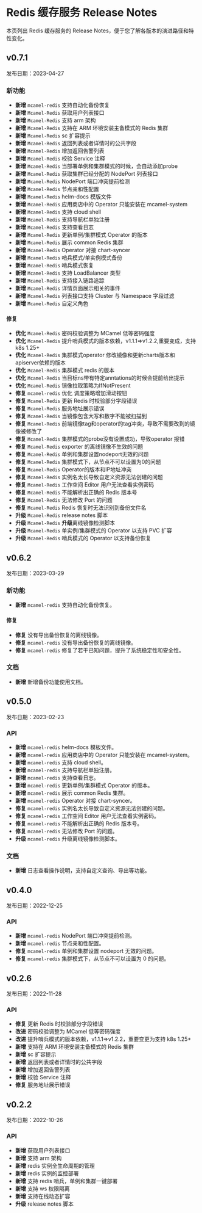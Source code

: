 # Redis 缓存服务 Release Notes

本页列出 Redis 缓存服务的 Release Notes，便于您了解各版本的演进路径和特性变化。

## v0.7.1

发布日期：2023-04-27

### 新功能

- **新增** `mcamel-redis` 支持自动化备份恢复
- **新增** `Mcamel-Redis` 获取用户列表接口
- **新增** `Mcamel-Redis` 支持 arm 架构
- **新增** `Mcamel-Redis` 支持在 ARM 环境安装主备模式的 Redis 集群
- **新增** `Mcamel-Redis` sc 扩容提示
- **新增** `Mcamel-Redis` 返回列表或者详情时的公共字段
- **新增** `Mcamel-Redis` 增加返回告警列表
- **新增** `Mcamel-Redis` 校验 Service 注释
- **新增** `Mcamel-Redis` 当部署单例和集群模式的时候，会自动添加probe
- **新增** `Mcamel-Redis` 获取集群已经分配的 NodePort 列表接口
- **新增** `Mcamel-Redis` NodePort 端口冲突提前检测
- **新增** `Mcamel-Redis` 节点亲和性配置
- **新增** `Mcamel-Redis` helm-docs 模版文件
- **新增** `Mcamel-Redis` 应用商店中的 Operator 只能安装在 mcamel-system
- **新增** `Mcamel-Redis` 支持 cloud shell
- **新增** `Mcamel-Redis` 支持导航栏单独注册
- **新增** `Mcamel-Redis` 支持查看日志
- **新增** `Mcamel-Redis` 更新单例/集群模式 Operator 的版本
- **新增** `Mcamel-Redis` 展示 common Redis 集群
- **新增** `Mcamel-Redis` Operator 对接 chart-syncer
- **新增** `Mcamel-Redis` 哨兵模式/单实例模式备份
- **新增** `Mcamel-Redis` 哨兵模式恢复
- **新增** `Mcamel-Redis` 支持 LoadBalancer 类型
- **新增** `Mcamel-Redis` 支持接入链路追踪
- **新增** `Mcamel-Redis` 详情页面展示相关的事件
- **新增** `Mcamel-Redis` 列表接口支持 Cluster 与 Namespace 字段过滤
- **新增** `Mcamel-Redis` 自定义角色

#### 修复

- **优化** `Mcamel-Redis` 密码校验调整为 MCamel 低等密码强度
- **优化** `Mcamel-Redis` 提升哨兵模式的版本依赖，v1.1.1=>v1.2.2,重要变成，支持k8s 1.25+
- **优化** `Mcamel-Redis` 集群模式operator 修改镜像和更新charts版本和apiserver依赖的版本
- **优化** `Mcamel-Redis` 集群模式 redis 的版本
- **优化** `Mcamel-Redis` 当目标ns带有特定anntations的时候会提前给出提示
- **优化** `Mcamel-Redis` 镜像拉取策略为IfNotPresent
- **修复** `mcamel-redis` 优化 调度策略增加滑动按钮
- **修复** `Mcamel-Redis` 更新 Redis 时校验部分字段错误
- **修复** `Mcamel-Redis` 服务地址展示错误
- **修复** `Mcamel-Redis` 当镜像包含大写和数字不能被扫描到
- **修复** `Mcamel-Redis` 前端镜像tag和operator的tag冲突，导致不需要改到的镜像被修改了
- **修复** `Mcamel-Redis` 集群模式的probe没有设置成功，导致operator 报错
- **修复** `Mcamel-Redis` exporter 的离线镜像不生效的问题
- **修复** `Mcamel-Redis` 单例和集群设置nodeport无效的问题
- **修复** `Mcamel-Redis` 集群模式下，从节点不可以设置为0的问题
- **修复** `Mcamel-Redis` Operator的版本和IP地址冲突
- **修复** `Mcamel-Redis` 实例名太长导致自定义资源无法创建的问题
- **修复** `Mcamel-Redis` 工作空间 Editor 用户无法查看实例密码
- **修复** `Mcamel-Redis` 不能解析出正确的 Redis 版本号
- **修复** `Mcamel-Redis` 无法修改 Port 的问题
- **修复** `Mcamel-Redis` Redis 恢复时无法识别到备份文件名
- **升级** `Mcamel-Redis` release notes 脚本 
- **升级** `Mcamel-Redis` **升级**离线镜像检测脚本
- **升级** `Mcamel-Redis` 单实例/集群模式的 Operator 以支持 PVC 扩容
- **升级** `Mcamel-Redis` 哨兵模式的 Operator 以支持备份恢复


## v0.6.2

发布日期：2023-03-29

### 新功能

- **新增** `mcamel-redis` 支持自动化备份恢复。

#### 修复

- **修复** 没有导出备份恢复的离线镜像。
- **修复** `mcamel-redis` 没有导出备份恢复的离线镜像。
- **修复** `mcamel-redis` 修复了若干已知问题，提升了系统稳定性和安全性。

### 文档

- **新增** 新增备份功能使用文档。

## v0.5.0

发布日期：2023-02-23

### API

- **新增** `mcamel-redis` helm-docs 模板文件。
- **新增** `mcamel-redis` 应用商店中的 Operator 只能安装在 mcamel-system。
- **新增** `mcamel-redis` 支持 cloud shell。
- **新增** `mcamel-redis` 支持导航栏单独注册。
- **新增** `mcamel-redis` 支持查看日志。
- **新增** `mcamel-redis` 更新单例/集群模式 Operator 的版本。
- **新增** `mcamel-redis` 展示 common Redis 集群。
- **新增** `mcamel-redis` Operator 对接 chart-syncer。
- **修复** `mcamel-redis` 实例名太长导致自定义资源无法创建的问题。
- **修复** `mcamel-redis` 工作空间 Editor 用户无法查看实例密码。
- **修复** `mcamel-redis` 不能解析出正确的 Redis 版本号。
- **修复** `mcamel-redis` 无法修改 Port 的问题。
- **升级** `mcamel-redis` 升级离线镜像检测脚本。  

### 文档

- **新增** 日志查看操作说明，支持自定义查询、导出等功能。

## v0.4.0

发布日期：2022-12-25

### API

- **新增** `mcamel-redis` NodePort 端口冲突提前检测。
- **新增** `mcamel-redis` 节点亲和性配置。
- **修复** `mcamel-redis` 单例和集群设置 nodeport 无效的问题。
- **修复** `mcamel-redis` 集群模式下，从节点不可以设置为 0 的问题。

## v0.2.6

发布日期：2022-11-28

### API

- **修复** 更新 Redis 时校验部分字段错误
- **改进** 密码校验调整为 MCamel 低等密码强度
- **改进** 提升哨兵模式的版本依赖，v1.1.1=>v1.2.2，重要变更为支持 k8s 1.25+
- **新增** 支持在 ARM 环境安装主备模式的 Redis 集群
- **新增** sc 扩容提示
- **新增** 返回列表或者详情时的公共字段
- **新增** 增加返回告警列表
- **新增** 校验 Service 注释
- **修复** 服务地址展示错误

## v0.2.2

发布日期：2022-10-26

### API

- **新增** 获取用户列表接口
- **新增** 支持 arm 架构
- **新增** redis 实例全生命周期的管理
- **新增** redis 实例的监控部署
- **新增** 支持 redis 哨兵，单例和集群一键部署
- **新增** 支持 ws 权限隔离
- **新增** 支持在线动态扩容
- **升级** release notes 脚本
